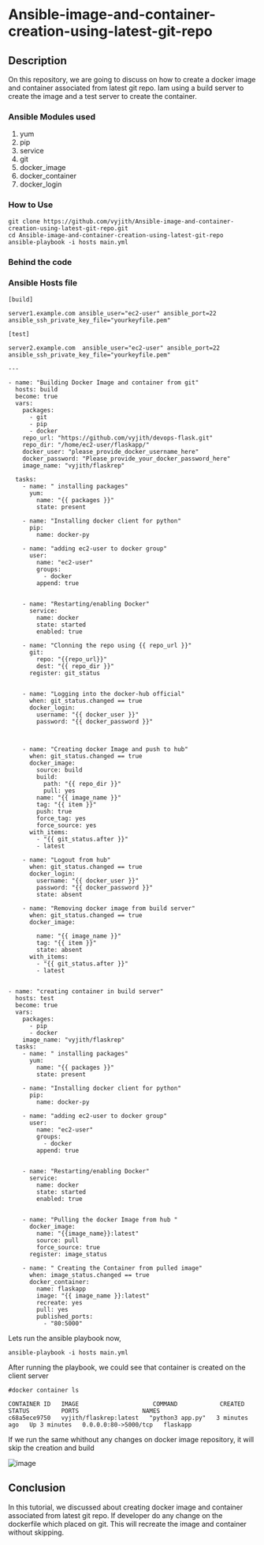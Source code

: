 # Ansible-image-and-container-creation-using-latest-git-repo


## Description
On this repository, we are going to discuss on how to create a docker image and container associated from latest git repo. Iam using a build server to create the image and a test server to create the container.

### Ansible Modules used
1. yum
2. pip
3. service
4. git
5. docker_image
6. docker_container
7. docker_login

### How to Use

~~~
git clone https://github.com/vyjith/Ansible-image-and-container-creation-using-latest-git-repo.git
cd Ansible-image-and-container-creation-using-latest-git-repo
ansible-playbook -i hosts main.yml
~~~

### Behind the code

### Ansible Hosts file

~~~
[build]

server1.example.com ansible_user="ec2-user" ansible_port=22 ansible_ssh_private_key_file="yourkeyfile.pem"

[test]

server2.example.com  ansible_user="ec2-user" ansible_port=22 ansible_ssh_private_key_file="yourkeyfile.pem"

~~~

~~~
---

- name: "Building Docker Image and container from git"
  hosts: build
  become: true
  vars:
    packages:
      - git
      - pip
      - docker
    repo_url: "https://github.com/vyjith/devops-flask.git"
    repo_dir: "/home/ec2-user/flaskapp/"
    docker_user: "please_provide_docker_username_here"
    docker_password: "Please_provide_your_docker_password_here"
    image_name: "vyjith/flaskrep"

  tasks:
    - name: " installing packages"
      yum:
        name: "{{ packages }}"
        state: present

    - name: "Installing docker client for python"
      pip:
        name: docker-py

    - name: "adding ec2-user to docker group"
      user:
        name: "ec2-user"
        groups:
          - docker
        append: true


    - name: "Restarting/enabling Docker"
      service:
        name: docker
        state: started
        enabled: true

    - name: "Clonning the repo using {{ repo_url }}"
      git:
        repo: "{{repo_url}}"
        dest: "{{ repo_dir }}"
      register: git_status


    - name: "Logging into the docker-hub official"
      when: git_status.changed == true
      docker_login:
        username: "{{ docker_user }}"
        password: "{{ docker_password }}"



    - name: "Creating docker Image and push to hub"
      when: git_status.changed == true
      docker_image:
        source: build
        build:
          path: "{{ repo_dir }}"
          pull: yes
        name: "{{ image_name }}"
        tag: "{{ item }}"
        push: true
        force_tag: yes
        force_source: yes
      with_items:
        - "{{ git_status.after }}"
        - latest

    - name: "Logout from hub"
      when: git_status.changed == true
      docker_login:
        username: "{{ docker_user }}"
        password: "{{ docker_password }}"
        state: absent

    - name: "Removing docker image from build server"
      when: git_status.changed == true
      docker_image:

        name: "{{ image_name }}"
        tag: "{{ item }}"
        state: absent
      with_items:
        - "{{ git_status.after }}"
        - latest


- name: "creating container in build server"
  hosts: test
  become: true
  vars:
    packages:
      - pip
      - docker
    image_name: "vyjith/flaskrep"
  tasks:
    - name: " installing packages"
      yum:
        name: "{{ packages }}"
        state: present

    - name: "Installing docker client for python"
      pip:
        name: docker-py

    - name: "adding ec2-user to docker group"
      user:
        name: "ec2-user"
        groups:
          - docker
        append: true


    - name: "Restarting/enabling Docker"
      service:
        name: docker
        state: started
        enabled: true


    - name: "Pulling the docker Image from hub "
      docker_image:
        name: "{{image_name}}:latest"
        source: pull
        force_source: true
      register: image_status

    - name: " Creating the Container from pulled image"
      when: image_status.changed == true
      docker_container:
        name: flaskapp
        image: "{{ image_name }}:latest"
        recreate: yes
        pull: yes
        published_ports:
          - "80:5000"

~~~

Lets run the ansible playbook now,


~~~
ansible-playbook -i hosts main.yml

~~~

After running the playbook, we could see that container is created on the client server


~~~
#docker container ls

CONTAINER ID   IMAGE                     COMMAND            CREATED         STATUS         PORTS                  NAMES
c68a5ece9750   vyjith/flaskrep:latest   "python3 app.py"   3 minutes ago   Up 3 minutes   0.0.0.0:80->5000/tcp   flaskapp
~~~


If we run the same whithout any changes on docker image repository, it will skip the creation and build


![image]()


## Conclusion

In this tutorial, we discussed about creating docker image and container associated from latest git repo. If developer do any change on the dockerfile which placed on git. This will recreate the image and container without skipping.
